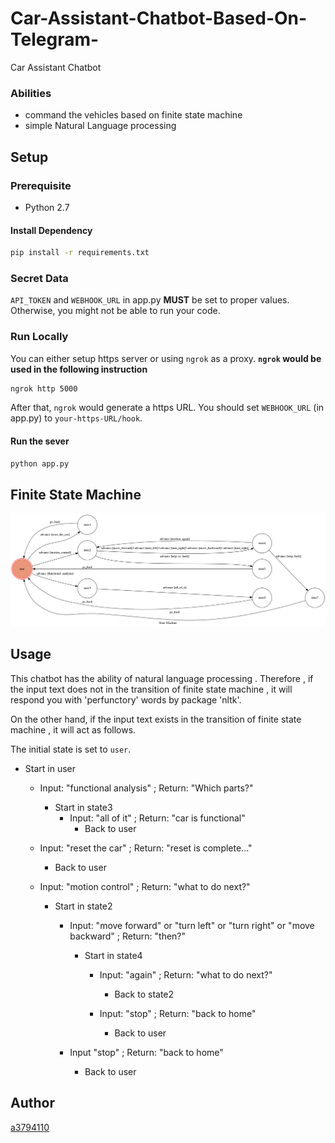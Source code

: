 # Car-Assistant-Chatbot-Based-On-Telegram-
Car Assistant Chatbot
### Abilities
* command the vehicles based on finite state machine
* simple Natural Language processing
 
## Setup
### Prerequisite
* Python 2.7
#### Install Dependency
```sh
pip install -r requirements.txt
```
### Secret Data
`API_TOKEN` and `WEBHOOK_URL` in app.py **MUST** be set to proper values.
Otherwise, you might not be able to run your code.
### Run Locally
You can either setup https server or using `ngrok` as a proxy.
**`ngrok` would be used in the following instruction**
```sh
ngrok http 5000
```
After that, `ngrok` would generate a https URL.
You should set `WEBHOOK_URL` (in app.py) to `your-https-URL/hook`.
#### Run the sever
```sh
python app.py
```
## Finite State Machine
![fsm](./show-fsm.png)
## Usage
This chatbot has the ability of natural language processing . Therefore ,  if the input text does not in the transition of finite state machine , it will respond you with 'perfunctory' words by package 'nltk'.

On the other hand, if the input text exists in the transition of finite state machine , it will act as follows.

The initial state is set to `user`. 
* Start in user
	* Input: "functional analysis"
	  ; Return: "Which parts?"
		*  Start in state3
			* Input: "all of it"
			  ; Return: "car is functional"
			  	* Back to user
				
	* Input: "reset the car"
	  ; Return: "reset is complete..."
		* Back to user
	
	* Input: "motion control"
	  ; Return: "what to do next?"
		*  Start in state2
		
			* Input: "move forward" or "turn left" or "turn right" or "move backward"
			  ; Return: "then?"
				*  Start in state4
				
					* Input: "again"
					  ; Return: "what to do next?"
						* Back to state2
						
					* Input: "stop"
					  ; Return: "back to home"
						* Back to user
						
			* Input "stop"
			  ; Return: "back to home"
				* Back to user
## Author
[a3794110](https://github.com/a3794110)
